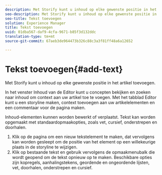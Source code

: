 ```yaml
---
description: Met Storify kunt u inhoud op elke gewenste positie in het artikel toevoegen.
seo-description: Met Storify kunt u inhoud op elke gewenste positie in het artikel toevoegen.
seo-title: Tekst toevoegen
solution: Experience Manager
title: Tekst toevoegen
uuid: 01dba567-daf9-4cfa-9671-b85f3d132ddc
translation-type: tm+mt
source-git-commit: 67aeb3de964473b326c88c3a3f81ff48a6a12652

---
```



# Tekst toevoegen{#add-text}

Met Storify kunt u inhoud op elke gewenste positie in het artikel toevoegen.

In het venster Inhoud van de Editor kunt u concepten bekijken en zoeken naar inhoud om context aan uw artikel toe te voegen. Met het tabblad Editor kunt u een storyline maken, context toevoegen aan uw artikelelementen en een commentaar voor de pagina maken.

Inhoud-elementen kunnen worden bewerkt of verplaatst. Tekst kan worden opgemaakt met standaardopmaakopties, zoals vet, cursief, onderstrepen en doorhalen.

1. Klik op de pagina om een nieuw tekstelement te maken, dat vervolgens kan worden gesleept om de positie van het element op een willekeurige plaats in de storyline te wijzigen.
1. Klik op bestaande tekst en gebruik vervolgens de opmaakmenubalk die wordt geopend om de tekst opnieuw op te maken. Beschikbare opties zijn kopregels, aanhalingstekens, geordende en ongeordende lijsten, vet, doorhalen, onderstrepen en cursief.
